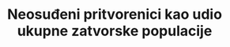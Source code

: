 ---
title: Neosuđeni pritvorenici kao udio ukupne zatvorske populacije
permalink: /16-3-2/
sdg_goal: 16
layout: indicator
indicator: 16.3.2
indicator_variable: prprtn_prsn_pop_unsntcd
graph: longitudinal
graph_type_description: Line  graph
graph_status_notes: Graphed
variable_description: null
variable_notes: null
un_designated_tier: '1'
un_custodial_agency: UNODC
target_id: '16.3'
has_metadata: true
us_method_of_computation: >-
  Percentage  unsentenced  of  total  inmates  held  in  prisons  and  jails  (excludes  youth  held  in  juvenile  facilities,  persons  held  in  military  facilities,  persons  detained  in  Immigration  and  Customs  operated  facilities,  and  persons  held  in  US  territories  and  commonwealths).
rationale_interpretation: >-
  Pokazatelj označava opće poštivanje načela da se osobe koje čekaju na suđenje neće zadržavati u pritvoru. To počiva na aspektu prava da se osoba smatra nedužnom sve dok joj se ne dokaže krivnja. Iz perspektive razvoja, opsežna upotreba pritvora prije izricanja kazne, kada pritvor nije neophodan zbog razloga kao što su sprječavanje bijega, zaštita žrtava ili svjedoka ili sprječavanje počinjenja daljnjih delikata, može preusmjeriti resurse sustava kaznenog pravosuđa, ali i nametnuti financijski teret i teret nezaposlenosti optuženiku i njegovoj/njenoj obitelji. Izračun relativne mjere u kojoj se koristi pritvor prije izricanjazatvorske kazne može pružiti dokaze koji pomažu zemljama u smanjenju takvih tereta te osiguranju njihove proporcionalne uporabe.
goal_meta_link: 'http://unstats.un.org/sdgs/files/metadata-compilation/Metadata-Goal-16.pdf'
goal_meta_link_page: 16
indicator_name: Neosuđeni pritvorenici kao udio ukupne zatvorske populacije
target: >-
  Promicati vladavinu prava na nacionalnoj i međunarodnoj razini i osigurati jednak pristup pravdi za sve.
indicator_definition: >-
  Ukupan broj osoba koje se nalaze u pritvoru koji još nisu osuđeni, kao postotak od ukupnog broja osoba koje se nalaze u pritvoru, na određeni datum. Osuđene osobe su osobe koje su podvrgnute kaznenom postupku koje su dobile odluku nadležnog tijela o njiho
source_title: null
source_notes: null
time_period: >-
  Yearend/midyear  snapshot  (based  on  innmates  held  in  state  and  federal  correctional  facilities  at  yearend  and  local  jail  inmates  on  June  30(for  years  prior  to  2015)  or  on  December  31  (for  2015).
periodicity: Annual
unit_of_measure: Persons  held  in  prison  or  jail
disaggregation_categories: none
disaggregation_geography: none
date_of_national_source_publication: December  2016
date_metadata_updated: January  2017
scheduled_update_by_national_source: November  2017
source_agency_staff_name: >-
  Bureau  of  Justice  Statistics  (provided  by  Allen  J.  Beck,  Senior  Statistical  Advisor)
source_agency_staff_email: allen.beck@usdoj.gov
source_agency_survey_dataset: >-
  Bureau  of  Justice  Statistics/  National  Prisoners  Statistics  and  Annual  Survey  of  Jails
actual_indicator_available: >-
  Percent  unsentenced  detainees  of  inmates  held  in  state  and  federal  prisons  and  local  jails
method_of_computation: >-
  Annual  enumeration  of  state  and  federal  prisoners  and  annual  sample  survey  of  jail  jurisdictions  to  provide  total  number  of  prison  and  jail  inmates  and  number  unsentenced  in  custody
source_url: 'https://www.bjs.gov/'
published: true
graph_title: >-
  Percent  unsentenced  detainees  of  inmates  held  in  US  state  and  federal  prisons  and  local  jails  
comments_and_limitations: >-
  National  Prisoners  Statistics  (NPS)  -  Started  in  1926  under  a  mandate  from  Congress,  NPS  collects  annual  data  on  prisoners  at  yearend.  The  Bureau  of  Justice  Statistics  (BJS)  sponsors  the  survey,  and  the  U.S.  Census  Bureau  serves  as  the  data  collection  agent.  The  NPS  distinguishes  between  inmates  in  custody  and  prisoners  under  jurisdiction.  To  have  custody  of  a  prisoner,  a  state  or  the  BOP  must  hold  that  inmate  in  one  of  its  facilities.  To  have  jurisdiction  over  a  prisoner,  the  state  or  BOP  must  have  legal  authority  over  that  prisoner,  regardless  of  where  the  prisoner  is  incarcerated  or  supervised.  The  NPS  jurisdiction  counts  include  persons  held  in  prisons,  penitentiaries,  correctional  facilities,  halfway  houses,  boot  camps,  farms,  training  or  treatment  centers,  and  hospitals.  Counts  also  include  prisoners  who  were  temporarily  absent  (less  than  30  days),  in  court,  or  on  work  release;  housed  in  privately  operated  facilities,  local  jails,  or  other  state  or  federal  facilities;  and  serving  concurrent  sentences  for  more  than  one  correctional  authority.  The  NPS  custody  counts  include  all  inmates  held  within  a  respondent’s  facilities,  including  inmates  housed  for  other  correctional  facilities.  The  custody  counts  exclude  inmates  held  in  local  jails  and  in  other  jurisdictions.  With  a  few  exceptions,  the  NPS  custody  counts  exclude  inmates  held  in  privately  operated  facilities.  Annual  Survey  of  Jails  (ASJ)  -  In  years  between  a  complete  census  of  local  jails,  the  Bureau  of  Justice  Statistics  (BJS)  conducts  the  Annual  Survey  of  Jails  (ASJ).  ASJ  uses  a  stratified  probability  sample  of  jail  jurisdictions  to  estimate  the  number  and  characteristics  of  local  inmates  nationwide.  In  the  sampling  design,  the  jail  jurisdictions  nationwide  are  grouped  into  10  strata.  In  2013-14  and  2015,  the  10  strata  were  defined  by  two  variables:  the  jail  jurisdiction  average  daily  population  (ADP),  and  whether  the  jurisdiction  held  at  least  one  juvenile.  For  8  of  the  10  strata,  a  random  sample  of  jail  jurisdictions  was  selected.  For  the  remaining  two  strata,  all  jurisdictions  were  included  in  the  sample.  One  stratum  consisted  of  all  jails  that  were  operated  jointly  by  two  or  more  jurisdictions  (referred  to  as  multi-jurisdictional  jails).  The  other  stratum  (referred  to  as  certainty  stratum)  consisted  of  all  jail  jurisdictions  that  held  juvenile  inmates  at  the  time  of  the  Census  of  Jail  Inmates  (2005  Census  for  ASJ  2013-14;  2013  Census  for  ASJ  2015)and  had  an  ADP  of  500  or  more  inmates  during  the  12  months  ending  June  30,  2005  (for  ASJ  2013-14)  or  ending  December  31,  2013  (for  ASJ  2015)  or  held  only  adult  inmates  and  had  an  ADP  of  750  or  more.  BJS  obtains  data  from  sampled  jail  jurisdictions  by  mailed  and  web-based  survey  questionnaires.  After  follow-up  phone  calls,  the  item  response  rate  for  jails  that  responded  to  the  survey  was  nearly  100%  for  critical  items.  BJS  implements  nonresponse  weight  adjustment  procedures  to  account  for  unit  nonresponse.  See  BJS  website  for  questionnaires  and  additional  metadata:  https://www.bjs.gov/.
---
